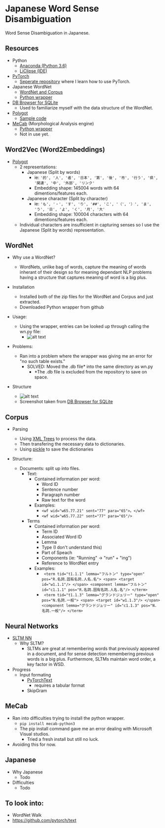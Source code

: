 # Japanese Word Sense Disambiguation
Word Sense Disambiguation in Japanese.

## Resources
* Python
  * [Anaconda (Python 3.6)](https://www.anaconda.com/)
  * [LiClipse (IDE)](https://www.liclipse.com/)
* [PyTorch](http://pytorch.org/)
  * [Seperate repository](https://github.com/JustinVeyna/Exploring-PyTorch) where I learn how to use PyTorch.
* Japanese WordNet 
  * [WordNet and Corpus](http://compling.hss.ntu.edu.sg/wnja/)
  * [Python wrapper](https://github.com/katryo/wordnet_python)
* [DB Browser for SQLite](http://sqlitebrowser.org/)
  * Used to familiarize myself with the data structure of the WordNet.
* [Polygot](https://sites.google.com/site/rmyeid/projects/polyglot)
  * [Sample code](http://nbviewer.jupyter.org/gist/aboSamoor/6046170)
* [MeCab](http://taku910.github.io/mecab/#download) (Morphological Analysis engine)
  * [Python wrapper](https://pypi.python.org/pypi/mecab-python3)
  * Not in use yet.
  
## Word2Vec (Word2Embeddings)
* [Polygot](https://sites.google.com/site/rmyeid/projects/polyglot)
  * 2 representations:
    * Japanese (Split by words)
      * ie: `'的', '人', '者', '日本', '第', '後', '市', '行う', '県', '関連', '中', '外部', 'リンク'`
      * Embedding shape: 145004 words with 64 dimentions/features each.
    * Japanese character (Split by character)
      * ie: `'も', '・', 'す', 'り', '##', 'こ', '（', '）', 'ま', 'う', '日', 'よ', 'く', '月', '大'`
      * Embedding shape: 100004 characters with 64 dimentions/features each.
  * Individual characters are insufficient in capturing senses so I use the Japanese (Split by words) representation.
      
## WordNet
* Why use a WordNet?
  * WordNets, unlike bag of words, capture the meaning of words inherant of their design so for meaning dependant NLP problems having a structure that captures meaning of word is a big plus.
  
* Installation
  * Installed both of the zip files for the WordNet and Corpus and just extracted.
  * Downloaded Python wrapper from github

* Usage:
  * Using the wrapper, entries can be looked up through calling the wn.py file:
    * ![alt text](website/imgs/wordnet_invocation.png)

* Problems:
  * Ran into a problem where the wrapper was giving me an error for "no such table exists."
    * SOLVED: Moved the .db file* into the same directory as wn.py
      * *The .db file is excluded from the repository to save on space.
      
* Structure
  * ![alt text](website/imgs/wordnet_tables.png)
  * Screenshot taken from [DB Browser for SQLite](http://sqlitebrowser.org/)

## Corpus
* Parsing
  * Using [XML Trees](https://docs.python.org/3/library/xml.etree.elementtree.html) to process the data.
  * Then transfering the necessary data to dictionaries.
  * Using [pickle](https://docs.python.org/3/library/pickle.html) to save the dictionaries
  
* Structure:
  * Documents: split up into files.
    * Text:
      * Contained information per word:
        * Word ID
        * Sentence number
        * Paragraph number
        * Raw text for the word
      * Examples:
        * `<wf wid="w65.77.21" sent="77" para="65">。</wf>`
        * `<wf wid="w65.77.22" sent="77" para="65"/>`
    * Terms
      * Contained information per word:
        * Term ID
        * Associated Word ID
        * Lemma
        * Type (I don't understand this)
        * Part of Speach
        * Components (ie: "Running" -> "run" + "ing")
        * Reference to WordNet entry
      * Examples:
        * ` <term tid="t1.1.1" lemma="フルトン" type="open" pos="R.名詞.固有名詞.人名.名">
              <span>
                <target id="w1.1.1"/>
              </span>
              <component lemma="フルトン" id="c1.1.1" pos="R.名詞.固有名詞.人名.名"/>
              </term>`
        * ` <term tid="t1.1.3" lemma="グランドジュリー" type="open" pos="N.名詞.一般">
              <span>
                <target id="w1.1.3"/>
              </span>
              <component lemma="グランドジュリー" id="c1.1.3" pos="N.名詞.一般"/>
            </term>`
  

## Neural Networks
* [SLTM NN](https://en.wikipedia.org/wiki/Long_short-term_memory)
  * Why SLTM?
    * SLTMs are great at remembering words that previously appeared in a document, and for sense detection remembering previous words is a big plus. Furthermore, SLTMs maintain word order, a key factor in WSD.
* Progress
  * Input formating
    * [PyTorchText](https://github.com/pytorch/text)
      * requires a tabular format
    * SkipGram

## MeCab
* Ran into difficulties trying to install the python wrapper.
  * `pip install mecab-python3` 
  * The pip install command gave me an error dealing with Microsoft Visual studios.
    * Tried a fresh install but still no luck.
* Avoiding this for now.

## Japanese
* Why Japanese
  * Todo
* Difficulties
  * Todo
  
## To look into:
* WordNet Walk
* https://github.com/pytorch/text
